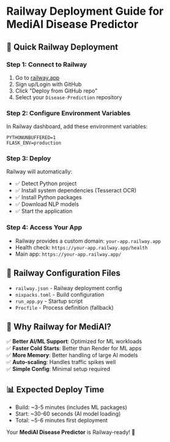 # Railway Deployment Guide for MediAI Disease Predictor

## 🚅 Quick Railway Deployment

### Step 1: Connect to Railway
1. Go to [railway.app](https://railway.app)
2. Sign up/Login with GitHub
3. Click "Deploy from GitHub repo"
4. Select your `Disease-Prediction` repository

### Step 2: Configure Environment Variables
In Railway dashboard, add these environment variables:
```
PYTHONUNBUFFERED=1
FLASK_ENV=production
```

### Step 3: Deploy
Railway will automatically:
- ✅ Detect Python project
- ✅ Install system dependencies (Tesseract OCR)
- ✅ Install Python packages
- ✅ Download NLP models
- ✅ Start the application

### Step 4: Access Your App
- Railway provides a custom domain: `your-app.railway.app`
- Health check: `https://your-app.railway.app/health`
- Main app: `https://your-app.railway.app/`

## 🔧 Railway Configuration Files

- `railway.json` - Railway deployment config
- `nixpacks.toml` - Build configuration 
- `run_app.py` - Startup script
- `Procfile` - Process definition (fallback)

## 🎯 Why Railway for MediAI?

✅ **Better AI/ML Support**: Optimized for ML workloads  
✅ **Faster Cold Starts**: Better than Render for ML apps  
✅ **More Memory**: Better handling of large AI models  
✅ **Auto-scaling**: Handles traffic spikes well  
✅ **Simple Config**: Minimal setup required  

## 📊 Expected Deploy Time
- Build: ~3-5 minutes (includes ML packages)
- Start: ~30-60 seconds (AI model loading)
- Total: ~5-6 minutes first deployment

Your **MediAI Disease Predictor** is Railway-ready! 🌟
